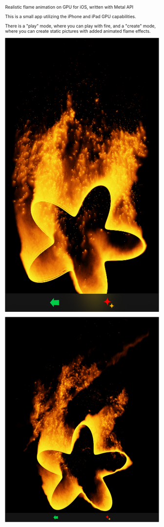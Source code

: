 Realistic flame animation on GPU for iOS, written with Metal API

This is a small app utilizing the iPhone and iPad GPU capabilities.

There is a "play" mode, where you can play with fire, and a "create" mode, where you can create static pictures with added animated flame effects.

![Screenshot 1](img_5579.png)

![Screenshot 2](img_0198.png) 
